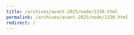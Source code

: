 ```yaml
---
title: /archives/avant-2025/node/1330.html
permalink: /archives/avant-2025/node/1330.html
redirect: /
---
```

